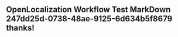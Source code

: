 <properties
ms.topic="hero-topic"
ms.test1="hero-topic"
ms.test2="test"/>

## OpenLocalization Workflow Test MarkDown 247dd25d-0738-48ae-9125-6d634b5f8679 thanks!
